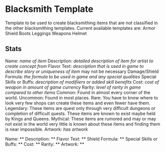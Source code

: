 # Blacksmith Template

Template to be used to create blacksmithing items that are not classified in the other blacksmithing templates.
Current available templates are:
Armor
Shield
Boots
Leggings
Weapons
Helmet

## Stats
Name: *name of item*
Description: *detailed description of item for artist to create concept from*
Flavor Text: *description that is used in game to describe story or uniqueness of item* may not be necessary
Damage/Shield Formula: *the formula to be used in game and any special qualities*
Special Skills or Buffs: *description of modifiiers or added skill benefits*
Cost: *cost of weapon in amount of game currency*
Rarity: *level of rarity in game compared to other items*
    Common: Found in almost every corner of the world.
    Uncommon: Found in most places.
    Rare: You have to know where to look very few shops can create these items and even fewer have them.
    Legendary: These items are quest only through very difficult dungeons or completion of difficult quests. These items are known to exist maybe held by Kings and Queens. 
    Mythical: These items are rumored and may or may not exist in the world very little is known about these items and finding them is near impossible.
Artwork: *has artwork*

Name: **
Description: **
Flavor Text: **
Shield Formula: **
Special Skills or Buffs: ** 
Cost: **
Rarity: **
Artwork: **
